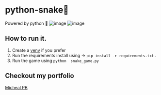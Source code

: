 # python-snake🐍
Powered by python 🐍
![image](https://github.com/user-attachments/assets/7efb35ce-020c-4b92-a5c4-76040a61f3b8)
![image](https://github.com/user-attachments/assets/71ae9b94-7e44-4632-a059-4c463c7d09ae)

## How to run it.

1) Create a [venv]('https://docs.python.org/3/library/venv.html') if you prefer
2) Run the requirements install using -> `pip install -r requirements.txt` .
3) Run the game using `python  snake_game.py`

## Checkout my portfolio
[Micheal PB]('https://michealpb.com/')
